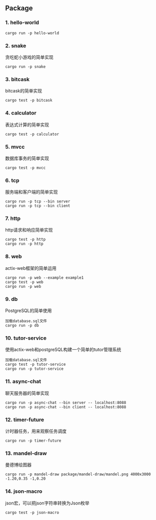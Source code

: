 ## Package

### 1. hello-world

```
cargo run -p hello-world
```

### 2. snake

贪吃蛇小游戏的简单实现

```
cargo run -p snake
```

### 3. bitcask

bitcask的简单实现

```
cargo test -p bitcask
```

### 4. calculator

表达式计算的简单实现

```
cargo test -p calculator
```

### 5. mvcc

数据库事务的简单实现

```
cargo test -p mvcc
```

### 6. tcp

服务端和客户端的简单实现

```
cargo run -p tcp --bin server
cargo run -p tcp --bin client
```

### 7. http

http请求和响应简单实现

```
cargo test -p http
cargo run -p http
```

### 8. web

actix-web框架的简单运用

```
cargo run -p web --example example1
cargo test -p web
cargo run -p web
```

### 9. db

PostgreSQL的简单使用

```
加载database.sql文件
cargo run -p db
```

### 10. tutor-service

使用actix-web和postgreSQL构建一个简单的tutor管理系统

```
加载database.sql文件
cargo test -p tutor-service
cargo run -p tutor-service
```

### 11. async-chat

聊天服务器的简单实现

```
cargo run -p async-chat --bin server -- localhost:8088
cargo run -p async-chat --bin client -- localhost:8088
```

### 12. timer-future

计时器任务，用来观察任务调度

```
cargo run -p timer-future
```

### 13. mandel-draw

曼德博绘图器

```
cargo run -p mandel-draw package/mandel-draw/mandel.png 4000x3000 -1.20,0.35 -1,0.20
```

### 14. json-macro

json宏，可以把json字符串转换为Json枚举

```
cargo test -p json-macro 
```